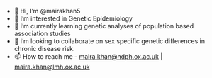 - 👋 Hi, I’m @mairakhan5
- 👀 I’m interested in Genetic Epidemiology
- 🌱 I’m currently learning genetic analyses of population based association studies
- 💞️ I’m looking to collaborate on sex specific genetic differences in chronic disease risk. 
- 📫 How to reach me - maira.khan@ndph.ox.ac.uk | maira.khan@lmh.ox.ac.uk

<!---
mairakhan5/mairakhan5 is a ✨ special ✨ repository because its `README.md` (this file) appears on your GitHub profile.
You can click the Preview link to take a look at your changes.
--->
